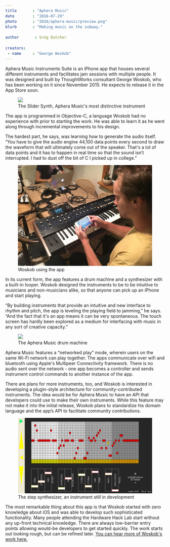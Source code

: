 ```yaml
---
title       : "Aphera Music"
date 		: "2016-07-29"
photo       : "2016/aphera-music/preview.png"
blurb       : "Making music on the subway."

author       : Greg Dutcher

creators:
 - name     : "George Woskob"
---
```


Aphera Music Instruments Suite is an iPhone app that houses several different instruments and facilitates jam sessions with multiple people.  It was designed and built by ThoughtWorks consultant George Woskob, who has been working on it since November 2015.  He expects to release it in the App Store soon.

<figure>
	<img src="/images/projects/2016/aphera-music/slider-synth.png">
	<figcaption>The Slider Synth, Aphera Music's most distinctive instrument</figcaption>
</figure>

The app is programmed in Objective-C, a language Woskob had no experience with prior to starting the work.  He was able to learn it as he went along through incremental improvements to his design.

The hardest part, he says, was learning how to generate the audio itself.  “You have to give the audio engine 44,100 data points every second to draw the waveform that will ultimately come out of the speaker. That's a lot of data points and it has to happen in real time so that the sound isn’t interrupted. I had to dust off the bit of C I picked up in college.”

<figure>
	<img src="/images/projects/2016/aphera-music/george.jpg">
	<figcaption>Woskob using the app</figcaption>
</figure>

In its current form, the app features a drum machine and a synthesizer with a built-in looper.  Woskob designed the instruments to be to be intuitive to musicians and non-musicians alike, so that anyone can pick up an iPhone and start playing.

“By building instruments that provide an intuitive and new interface to rhythm and pitch, the app is leveling the playing field to jamming,” he says.  “And the fact that it's an app means it can be very spontaneous. The touch screen has hardly been explored as a medium for interfacing with music in any sort of creative capacity.”

<figure>
	<img src="/images/projects/2016/aphera-music/drum-machine.png">
	<figcaption>The Aphera Music drum machine</figcaption>
</figure>

Aphera Music features a “networked play” mode, wherein users on the same Wi-Fi network can play together.  The apps communicate over wifi and bluetooth using Apple's Multipeer Connectivity framework.  There is no audio sent over the network - one app becomes a controller and sends instrument control commands to another instance of the app.

There are plans for more instruments, too, and Woskob is interested in developing a plugin-style architecture for community-contributed instruments.  The idea would be for Aphera Music to have an API that developers could use to make their own instruments.  While this feature may not make it into the initial release, Woskob plans to standardize his domain language and the app’s API to facilitate community contributions.

<figure>
	<img src="/images/projects/2016/aphera-music/step-synth.png">
	<figcaption>The step synthesizer, an instrument still in development</figcaption>
</figure>

The most remarkable thing about this app is that Woskob started with zero knowledge about iOS and was able to develop such sophisticated functionality.  Many people attending the Hardware Hack Lab start without any up-front technical knowledge.  There are always low-barrier entry points allowing would-be developers to get started quickly.  The work starts out looking rough, but can be refined later. <a target="_blank" rel="noopener noreferrer" href="https://soundcloud.com/georgewoskob">You can hear more of Woskob's work here.</a>
